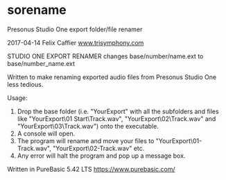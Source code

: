 # sorename
Presonus Studio One export folder/file renamer

2017-04-14
Felix Caffier www.trisymphony.com

STUDIO ONE EXPORT RENAMER
changes base/number/name.ext to base/number_name.ext


Written to make renaming exported audio files from Presonus Studio One less tedious.

Usage: 
1. Drop the base folder (i.e. "YourExport" with all the subfolders and files like "YourExport\01 Start\Track.wav", "YourExport\02\Track.wav" and "YourExport\03\Track.wav") onto the executable. 
2. A console will open.
3. The program will rename and move your files to "YourExport\01-Track.wav", "YourExport\02-Track.wav" etc.
4. Any error will halt the program and pop up a message box.

Written in PureBasic 5.42 LTS
https://www.purebasic.com/
